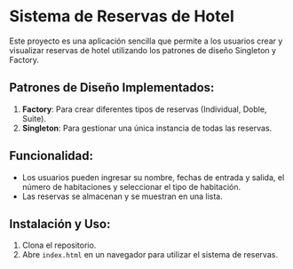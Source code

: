 # Sistema de Reservas de Hotel

Este proyecto es una aplicación sencilla que permite a los usuarios crear y visualizar reservas de hotel utilizando los patrones de diseño Singleton y Factory.

## Patrones de Diseño Implementados:

1. **Factory**: Para crear diferentes tipos de reservas (Individual, Doble, Suite).
2. **Singleton**: Para gestionar una única instancia de todas las reservas.

## Funcionalidad:

- Los usuarios pueden ingresar su nombre, fechas de entrada y salida, el número de habitaciones y seleccionar el tipo de habitación.
- Las reservas se almacenan y se muestran en una lista.

## Instalación y Uso:

1. Clona el repositorio.
2. Abre `index.html` en un navegador para utilizar el sistema de reservas.